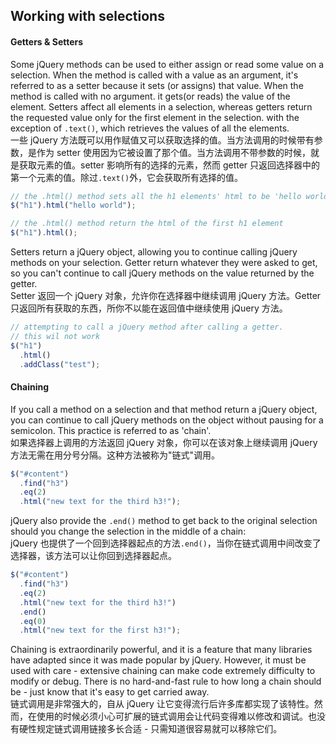 ## Working with selections

#### Getters & Setters

Some jQuery methods can be used to either assign or read some value on a selection. When the method is called with a value as an argument, it's referred to as a setter because it sets (or assigns) that value. When the method is called with no argument. it gets(or reads) the value of the element. Setters affect all elements in a selection, whereas getters return the requested value only for the first element in the selection. with the exception of `.text()`, which retrieves the values of all the elements.  
一些 jQuery 方法既可以用作赋值又可以获取选择的值。当方法调用的时候带有参数，是作为 setter 使用因为它被设置了那个值。当方法调用不带参数的时候，就是获取元素的值。setter 影响所有的选择的元素，然而 getter 只返回选择器中的第一个元素的值。除过`.text()`外，它会获取所有选择的值。

```javascript
// the .html() method sets all the h1 elements' html to be 'hello world'
$("h1").html("hello world");

// the .html() method return the html of the first h1 element
$("h1").html();
```

Setters return a jQuery object, allowing you to continue calling jQuery methods on your selection. Getter return whatever they were asked to get, so you can't continue to call jQuery methods on the value returned by the getter.  
Setter 返回一个 jQuery 对象，允许你在选择器中继续调用 jQuery 方法。Getter 只返回所有获取的东西，所你不以能在返回值中继续使用 jQuery 方法。

```javascript
// attempting to call a jQuery method after calling a getter.
// this wil not work
$("h1")
  .html()
  .addClass("test");
```

#### Chaining

If you call a method on a selection and that method return a jQuery object, you can continue to call jQuery methods on the object without pausing for a semicolon. This practice is referred to as 'chain'.  
如果选择器上调用的方法返回 jQuery 对象，你可以在该对象上继续调用 jQuery 方法无需在用分号分隔。这种方法被称为"链式"调用。

```javascript
$("#content")
  .find("h3")
  .eq(2)
  .html("new text for the third h3!");
```

jQuery also provide the `.end()` method to get back to the original selection should you change the selection in the middle of a chain:  
jQuery 也提供了一个回到选择器起点的方法`.end()`，当你在链式调用中间改变了选择器，该方法可以让你回到选择器起点。

```javascript
$("#content")
  .find("h3")
  .eq(2)
  .html("new text for the third h3!")
  .end()
  .eq(0)
  .html("new text for the first h3!");
```

Chaining is extraordinarily powerful, and it is a feature that many libraries have adapted since it was made popular by jQuery. However, it must be used with care - extensive chaining can make code extremely difficulty to modify or debug. There is no hard-and-fast rule to how long a chain should be - just know that it's easy to get carried away.  
链式调用是非常强大的，自从 jQuery 让它变得流行后许多库都实现了该特性。然而，在使用的时候必须小心可扩展的链式调用会让代码变得难以修改和调试。也没有硬性规定链式调用链接多长合适 - 只需知道很容易就可以移除它们。
